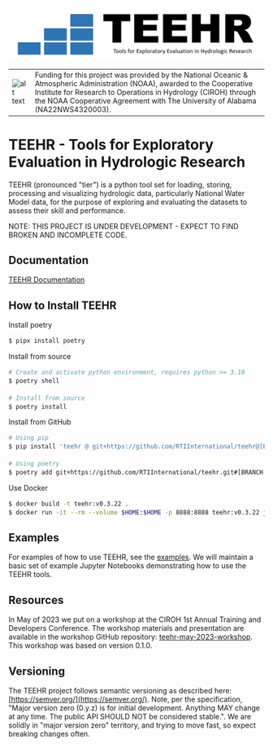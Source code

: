 ![alt text](https://github.com/RTIInternational/teehr/blob/main/docs/images/teehr.png)

| | |
| --- | --- |
| ![alt text](https://ciroh.ua.edu/wp-content/uploads/2022/08/CIROHLogo_200x200.png) | Funding for this project was provided by the National Oceanic & Atmospheric Administration (NOAA), awarded to the Cooperative Institute for Research to Operations in Hydrology (CIROH) through the NOAA Cooperative Agreement with The University of Alabama (NA22NWS4320003). |


# TEEHR - Tools for Exploratory Evaluation in Hydrologic Research
TEEHR (pronounced "tier") is a python tool set for loading, storing,
processing and visualizing hydrologic data, particularly National Water
Model data, for the purpose of exploring and evaluating the datasets to
assess their skill and performance.

NOTE: THIS PROJECT IS UNDER DEVELOPMENT - EXPECT TO FIND BROKEN AND INCOMPLETE CODE.

## Documentation
[TEEHR Documentation](https://rtiinternational.github.io/teehr/)

## How to Install TEEHR
Install poetry
```bash
$ pipx install poetry
```

Install from source
```bash
# Create and activate python environment, requires python >= 3.10
$ poetry shell

# Install from source
$ poetry install
```

Install from GitHub
```bash
# Using pip
$ pip install 'teehr @ git+https://github.com/RTIInternational/teehr@[BRANCH_TAG]'

# Using poetry
$ poetry add git+https://github.com/RTIInternational/teehr.git#[BRANCH TAG]
```

Use Docker
```bash
$ docker build -t teehr:v0.3.22 .
$ docker run -it --rm --volume $HOME:$HOME -p 8888:8888 teehr:v0.3.22 jupyter lab --ip 0.0.0.0 $HOME
```

## Examples
For examples of how to use TEEHR, see the [examples](examples).  We will maintain a basic set of example Jupyter Notebooks demonstrating how to use the TEEHR tools.


## Resources
In May of 2023 we put on a workshop at the CIROH 1st Annual Training and Developers Conference.  The workshop materials and presentation are available in the workshop GitHub repository: [teehr-may-2023-workshop](https://github.com/RTIInternational/teehr-may-2023-workshop).  This workshop was based on version 0.1.0.

## Versioning
The TEEHR project follows semantic versioning as described here: [https://semver.org/](https://semver.org/).
Note, per the specification, "Major version zero (0.y.z) is for initial development. Anything MAY change at any time. The public API SHOULD NOT be considered stable.".  We are solidly in "major version zero" territory, and trying to move fast, so expect breaking changes often.
